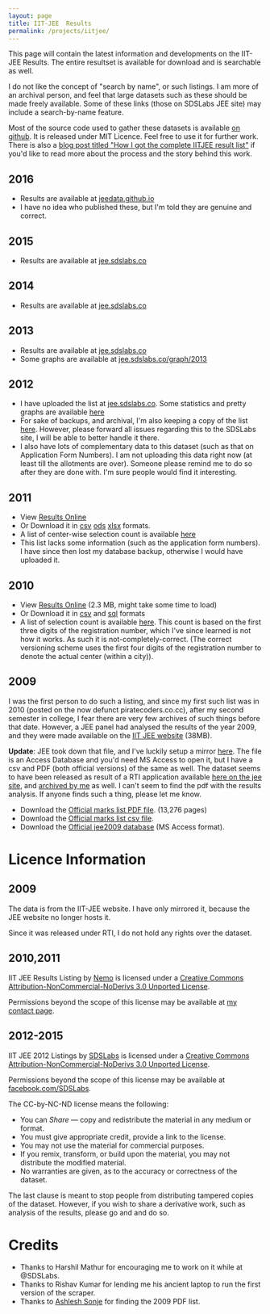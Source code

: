 ```yaml
---
layout: page
title: IIT-JEE  Results
permalink: /projects/iitjee/
---
```


This page will contain the latest information and developments on the IIT-JEE Results. The entire resultset is available for download and is searchable as well.

I do not like the concept of "search by name", or such listings. I am more of an archival person, and feel that large datasets such as these should be made freely available. Some of these links (those on
SDSLabs JEE site) may include a search-by-name feature.

Most of the source code used to gather these datasets is available [on github](https://github.com/captn3m0/iitjee/). It is released under MIT Licence. Feel free to use it for further work. There is also a [blog post titled "How I got the complete IITJEE result list"](https://medium.com/i-did-this/how-i-got-the-complete-iitjee-result-list-39a9ad44ddd1) if you'd like to read more about the process and the story behind this work.

## 2016

-   Results are available at [jeedata.github.io](https://jeedata.github.io/mains2016)
-   I have no idea who published these, but I'm told they are genuine and correct.

## 2015

-   Results are available at [jee.sdslabs.co](https://jee.sdslabs.co/index2.html)

## 2014

-   Results are available at [jee.sdslabs.co](https://jee.sdslabs.co/2014/)

## 2013

-   Results are available at [jee.sdslabs.co](https://jee.sdslabs.co/2013/)
-   Some graphs are available at [jee.sdslabs.co/graph/2013](https://jee.sdslabs.co/graph/2013.html)

## 2012

-   I have uploaded the list at [jee.sdslabs.co](https://jee.sdslabs.co/2012/). Some statistics and pretty graphs are available [here](https://jee.sdslabs.co/2012/graph/)
-   For sake of backups, and archival, I'm also keeping a copy of the list [here](2012.html). However, please forward all issues regarding this to the SDSLabs site, I will be able to better handle it there.
-   I also have lots of complementary data to this dataset (such as that on Application Form Numbers). I am not uploading this data right now (at least till the allotments are over). Someone please remind me to do so after they are done with. I'm sure people would find it interesting.

## 2011

-   View [Results Online](https://captnemo.in/projects/iitjee/2011.html)
-   Or Download it in [csv](https://captnemo.in/projects/iitjee/2011.html) [ods](https://captnemo.in/projects/iitjee/2011.ods) [xlsx](https://captnemo.in/projects/iitjee/2011.xlsx) formats.
-   A list of center-wise selection count is available [here](https://captnemo.in/projects/iitjee/center.html)
-   This list lacks some information (such as the application form numbers). I have since then lost my database backup, otherwise I would have uploaded it.

## 2010

-   View [Results Online](https://captnemo.in/projects/iitjee/2010.html) (2.3 MB, might take some time to load)
-   Or Download it in [csv](https://captnemo.in/projects/iitjee/2010.csv) and [sql](https://captnemo.in/projects/iitjee/2010.sql) formats
-   A list of selection count is available [here](https://captnemo.in/projects/iitjee/2010.center.html). This count is based on the first three digits of the registration number, which I've since learned is not how it works. As such it is not-completely-correct. (The correct versioning scheme uses the first four digits of the registration number to denote the actual center (within a city)).

## 2009

I was the first person to do such a listing, and since my first such list was in 2010 (posted on the now defunct piratecoders.co.cc), after my second semester in college, I fear there are very few archives of such things before that date. However, a JEE panel had analysed the results of the year 2009, and they were made available on the [IIT JEE website](http://jee.iitr.ernet.in/images/jee2009.mdb) (38MB).

**Update**: JEE took down that file, and I've luckily setup a mirror [here](http://ge.tt/4lLmqf32). The file is an Access Database and you'd need MS Access to open it, but I have a csv and PDF (both official versions) of the same as well. The dataset seems to have been released as result of a RTI application available [here on the jee site](http://jee.iitr.ernet.in/images/SG-06112009-10.pdf), and [archived by me](SG-06112009-10.pdf) as well. I can't seem to find the pdf with the results analysis. If anyone finds such a thing, please let me know.

-   Download the [Official marks list PDF file](http://ge.tt/4lLmqf32/v/2). (13,276 pages)
-   Download the [Official marks list csv file](http://ge.tt/4lLmqf32/v/1).
-   Download the [Official jee2009 database](http://ge.tt/4lLmqf32/v/0) (MS Access format).

# Licence Information

## 2009

The data is from the IIT-JEE website. I have only mirrored it, because the JEE website no longer hosts it.

Since it was released under RTI, I do not hold any rights over the dataset.

## 2010,2011

IIT JEE Results Listing by [Nemo](https://captnemo.in/) is licensed under a [Creative Commons Attribution-NonCommercial-NoDerivs 3.0 Unported License](http://creativecommons.org/licenses/by-nc-nd/3.0/).

Permissions beyond the scope of this license may be available at [my contact page](https://captnemo.in/contact).

## 2012-2015

IIT JEE 2012 Listings by [SDSLabs](https://jee.sdslabs.co/) is licensed under a [Creative Commons Attribution-NonCommercial-NoDerivs 3.0 Unported License](http://creativecommons.org/licenses/by-nc-nd/3.0/).

Permissions beyond the scope of this license may be available at [facebook.com/SDSLabs](https://facebook.com/SDSLabs).

The CC-by-NC-ND license means the following:

-   You can _Share_ — copy and redistribute the material in any medium or format.
-   You must give appropriate credit, provide a link to the license.
-   You may not use the material for commercial purposes.
-   If you remix, transform, or build upon the material, you may not distribute the modified material.
-   No warranties are given, as to the accuracy or correctness of the dataset.

The last clause is meant to stop people from distributing tampered copies of
the dataset. However, if you wish to share a derivative work, such as analysis
of the results, please go and and do so.

# Credits

-   Thanks to Harshil Mathur for encouraging me to work on it while at @SDSLabs.
-   Thanks to Rishav Kumar for lending me his ancient laptop to run the first version of the scraper.
-   Thanks to [Ashlesh Sonje](https://www.linkedin.com/in/ashleshsonje/) for finding the 2009 PDF list.
